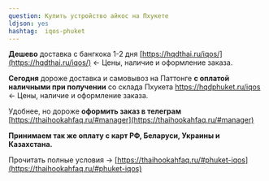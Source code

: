 ```yaml
---
question: Купить устройство айкос на Пхукете
ldjson: yes
hashtag:  iqos-phuket
---
```


**Дешево** доставка с бангкока 1-2 дня [https://hqdthai.ru/iqos/](https://hqdthai.ru/iqos/) <- Цены, наличие и оформление заказа.

**Сегодня** дороже доставка и самовывоз на Паттонге **с оплатой наличными при получении** со склада Пхукета [ https://hqdphuket.ru/iqos ](https://hqdphuket.ru/iqos)<- Цены, наличие и оформление заказа.

Удобнее, но дороже **оформить заказ в телеграм** [https://thaihookahfaq.ru/#manager](https://thaihookahfaq.ru/#manager)

**Принимаем так же оплату с карт РФ, Беларуси, Украины и Казахстана.**

Прочитать полные условия -> [https://thaihookahfaq.ru/#phuket-iqos](https://thaihookahfaq.ru/#phuket-iqos)
